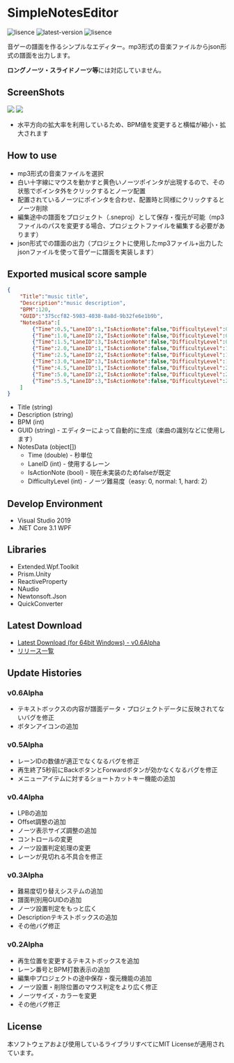 # SimpleNotesEditor
![lisence](https://img.shields.io/github/license/Zakki0925224/SNE)
![latest-version](https://img.shields.io/github/v/release/Zakki0925224/SNE?include_prereleases)
![lisence](https://img.shields.io/github/downloads/Zakki0925224/SNE/total)

音ゲーの譜面を作るシンプルなエディター。mp3形式の音楽ファイルからjson形式の譜面を出力します。

**ロングノーツ・スライドノーツ等**には対応していません。

## ScreenShots
![](https://user-images.githubusercontent.com/49384910/134484873-7642c493-ecfe-42d4-8ec8-145936c5b31d.png)
![](https://user-images.githubusercontent.com/49384910/134484960-0bb23b40-a121-4c0e-8a1d-3a7cecb4f04d.png)
* 水平方向の拡大率を利用しているため、BPM値を変更すると横幅が縮小・拡大されます

## How to use
* mp3形式の音楽ファイルを選択
* 白い十字線にマウスを動かすと黄色いノーツポインタが出現するので、その状態でポインタ外をクリックするとノーツ配置
* 配置されているノーツにポインタを合わせ、配置時と同様にクリックするとノーツ削除
* 編集途中の譜面をプロジェクト（.sneproj）として保存・復元が可能（mp3ファイルのパスを変更する場合、プロジェクトファイルを編集する必要があります）
* json形式での譜面の出力（プロジェクトに使用したmp3ファイル+出力したjsonファイルを使って音ゲーに譜面を実装します）

## Exported musical score sample
```json
{
    "Title":"music title",
    "Description":"music description",
    "BPM":120,
    "GUID":"375ccf82-5983-4038-8a8d-9b32fe6e1b9b",
    "NotesData":[
        {"Time":0.5,"LaneID":1,"IsActionNote":false,"DifficultyLevel":0},
        {"Time":1.0,"LaneID":2,"IsActionNote":false,"DifficultyLevel":0},
        {"Time":1.5,"LaneID":3,"IsActionNote":false,"DifficultyLevel":0},
        {"Time":2.0,"LaneID":1,"IsActionNote":false,"DifficultyLevel":1},
        {"Time":2.5,"LaneID":2,"IsActionNote":false,"DifficultyLevel":1},
        {"Time":3.0,"LaneID":3,"IsActionNote":false,"DifficultyLevel":1},
        {"Time":4.5,"LaneID":1,"IsActionNote":false,"DifficultyLevel":2},
        {"Time":5.0,"LaneID":2,"IsActionNote":false,"DifficultyLevel":2},
        {"Time":5.5,"LaneID":3,"IsActionNote":false,"DifficultyLevel":2}
    ]
}
```

* Title (string)
* Description (string)
* BPM (int)
* GUID (string) - エディターによって自動的に生成（楽曲の識別などに使用します）
* NotesData (object[])
    * Time (double) - 秒単位
    * LaneID (int) - 使用するレーン
    * IsActionNote (bool) - 現在未実装のためfalseが既定
    * DifficultyLevel (int) - ノーツ難易度（easy: 0, normal: 1, hard: 2）

## Develop Environment
* Visual Studio 2019
* .NET Core 3.1 WPF

## Libraries
* Extended.Wpf.Toolkit
* Prism.Unity
* ReactiveProperty
* NAudio
* Newtonsoft.Json
* QuickConverter

## Latest Download
* [Latest Download (for 64bit Windows) - v0.6Alpha](https://github.com/Zakki0925224/SNE/releases/download/v0.6Alpha/SNE.zip)
* [リリース一覧](https://github.com/Zakki0925224/SNE/releases)

## Update Histories
### v0.6Alpha
* テキストボックスの内容が譜面データ・プロジェクトデータに反映されてないバグを修正
* ボタンアイコンの追加
### v0.5Alpha
* レーンIDの数値が適正でなくなるバグを修正
* 再生終了5秒前にBackボタンとForwardボタンが効かなくなるバグを修正
* メニューアイテムに対するショートカットキー機能の追加
### v0.4Alpha
* LPBの追加
* Offset調整の追加
* ノーツ表示サイズ調整の追加
* コントロールの変更
* ノーツ設置判定処理の変更
* レーンが見切れる不具合を修正
### v0.3Alpha
* 難易度切り替えシステムの追加
* 譜面判別用GUIDの追加
* ノーツ設置判定をもっと広く
* Descriptionテキストボックスの追加
* その他バグ修正
### v0.2Alpha
* 再生位置を変更するテキストボックスを追加
* レーン番号とBPM打数表示の追加
* 編集中プロジェクトの途中保存・復元機能の追加
* ノーツ設置・削除位置のマウス判定をより広く修正
* ノーツサイズ・カラーを変更
* その他バグ修正
## License
本ソフトウェアおよび使用しているライブラリすべてにMIT Licenseが適用されています。
